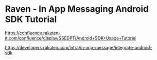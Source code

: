 # Raven - In App Messaging Android SDK Tutorial

https://confluence.rakuten-it.com/confluence/display/SSEDPT/Android+SDK+Usage+Tutorial

https://developers.rakuten.com/intra/in-app-message/integrate-android-sdk